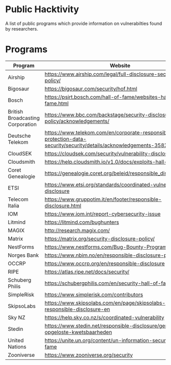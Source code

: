 # Public Hacktivity

A list of public programs which provide information on vulnerabilties found by researchers.

# Programs
| Program | Website |
|--------------|-----------|
| Airship | https://www.airship.com/legal/full-disclosure-security-policy/ |
| Bigosaur | https://bigosaur.com/security/hof.html |
| Bosch | https://psirt.bosch.com/hall-of-fame/websites-hall-of-fame.html |
| British Broadcasting Corporation | https://www.bbc.com/backstage/security-disclosure-policy/acknowledgements/ |
| Deutsche Telekom | https://www.telekom.com/en/corporate-responsibility/data-protection-data-security/security/details/acknowledgements-358300 |
| CloudSEK | https://cloudsek.com/security/vulnerability-disclosure/ |
| Cloudsmith | https://help.cloudsmith.io/v1.0/docs/exploits-hall-of-fame |
| Coret Genealogie | https://genealogie.coret.org/beleid/responsible_disclosure.php |
| ETSI | https://www.etsi.org/standards/coordinated-vulnerability-disclosure |
| Telecom Italia | https://www.gruppotim.it/en/footer/responsible-disclosure.html |
| IOM | https://www.iom.int/report-cybersecurity-issue |
| Litmind | https://litmind.com/bughunters |
| MAGIX | http://research.magix.com/ |
| Matrix | https://matrix.org/security-disclosure-policy/ |
| NestForms | https://www.nestforms.com/Bug-Bounty-Program |
| Norges Bank | https://www.nbim.no/en/responsible-disclosure-policy/ |
| OCCRP | https://www.occrp.org/en/responsible-disclosure |
| RIPE | https://atlas.ripe.net/docs/security/ |
| Schuberg Philis | https://schubergphilis.com/en/security-hall-of-fame |
| SimpleRisk | https://www.simplerisk.com/contributors |
| SkipsoLabs | https://www.skipsolabs.com/en/page/skipsolabs-responsible-disclosure-en |
| Sky NZ | https://help.sky.co.nz/s/coordinated-vulnerability |
| Stedin | https://www.stedin.net/responsible-disclosure/gemelde-en-opgeloste-kwetsbaarheden |
| United Nations | https://unite.un.org/content/un-information-security-hall-fame |
| Zooniverse | https://www.zooniverse.org/security |
